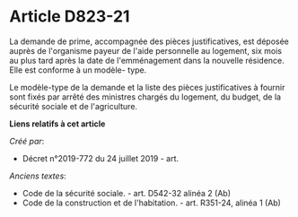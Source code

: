 # Article D823-21

La demande de prime, accompagnée des pièces justificatives, est déposée auprès de l'organisme payeur de l'aide personnelle au
logement, six mois au plus tard après la date de l'emménagement dans la nouvelle résidence. Elle est conforme à un modèle-
type.

Le modèle-type de la demande et la liste des pièces justificatives à fournir sont fixés par arrêté des ministres chargés du
logement, du budget, de la sécurité sociale et de l'agriculture.

**Liens relatifs à cet article**

_Créé par_:

  - Décret n°2019-772 du 24 juillet 2019 - art.

_Anciens textes_:

  - Code de la sécurité sociale. - art. D542-32 alinéa 2 (Ab)
  - Code de la construction et de l'habitation. - art. R351-24, alinéa 1 (Ab)

